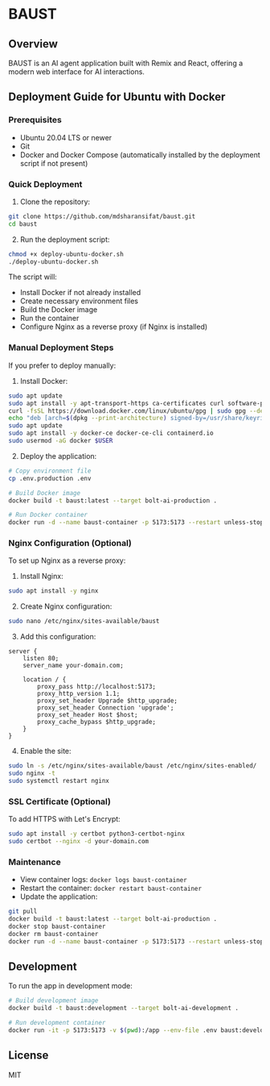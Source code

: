 # BAUST

## Overview
BAUST is an AI agent application built with Remix and React, offering a modern web interface for AI interactions.

## Deployment Guide for Ubuntu with Docker

### Prerequisites
- Ubuntu 20.04 LTS or newer
- Git
- Docker and Docker Compose (automatically installed by the deployment script if not present)

### Quick Deployment

1. Clone the repository:
```bash
git clone https://github.com/mdsharansifat/baust.git
cd baust
```

2. Run the deployment script:
```bash
chmod +x deploy-ubuntu-docker.sh
./deploy-ubuntu-docker.sh
```

The script will:
- Install Docker if not already installed
- Create necessary environment files
- Build the Docker image
- Run the container
- Configure Nginx as a reverse proxy (if Nginx is installed)

### Manual Deployment Steps

If you prefer to deploy manually:

1. Install Docker:
```bash
sudo apt update
sudo apt install -y apt-transport-https ca-certificates curl software-properties-common
curl -fsSL https://download.docker.com/linux/ubuntu/gpg | sudo gpg --dearmor -o /usr/share/keyrings/docker-archive-keyring.gpg
echo "deb [arch=$(dpkg --print-architecture) signed-by=/usr/share/keyrings/docker-archive-keyring.gpg] https://download.docker.com/linux/ubuntu $(lsb_release -cs) stable" | sudo tee /etc/apt/sources.list.d/docker.list > /dev/null
sudo apt update
sudo apt install -y docker-ce docker-ce-cli containerd.io
sudo usermod -aG docker $USER
```

2. Deploy the application:
```bash
# Copy environment file
cp .env.production .env

# Build Docker image
docker build -t baust:latest --target bolt-ai-production .

# Run Docker container
docker run -d --name baust-container -p 5173:5173 --restart unless-stopped --env-file .env baust:latest
```

### Nginx Configuration (Optional)

To set up Nginx as a reverse proxy:

1. Install Nginx:
```bash
sudo apt install -y nginx
```

2. Create Nginx configuration:
```bash
sudo nano /etc/nginx/sites-available/baust
```

3. Add this configuration:
```
server {
    listen 80;
    server_name your-domain.com;

    location / {
        proxy_pass http://localhost:5173;
        proxy_http_version 1.1;
        proxy_set_header Upgrade $http_upgrade;
        proxy_set_header Connection 'upgrade';
        proxy_set_header Host $host;
        proxy_cache_bypass $http_upgrade;
    }
}
```

4. Enable the site:
```bash
sudo ln -s /etc/nginx/sites-available/baust /etc/nginx/sites-enabled/
sudo nginx -t
sudo systemctl restart nginx
```

### SSL Certificate (Optional)

To add HTTPS with Let's Encrypt:

```bash
sudo apt install -y certbot python3-certbot-nginx
sudo certbot --nginx -d your-domain.com
```

### Maintenance

- View container logs: `docker logs baust-container`
- Restart the container: `docker restart baust-container`
- Update the application:
```bash
git pull
docker build -t baust:latest --target bolt-ai-production .
docker stop baust-container
docker rm baust-container
docker run -d --name baust-container -p 5173:5173 --restart unless-stopped --env-file .env baust:latest
```

## Development

To run the app in development mode:

```bash
# Build development image
docker build -t baust:development --target bolt-ai-development .

# Run development container
docker run -it -p 5173:5173 -v $(pwd):/app --env-file .env baust:development
```

## License

MIT

